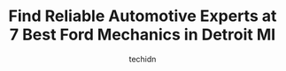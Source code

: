 ---
layout: ampstory
image: https://images.unsplash.com/photo-1610475426780-97170243d2c7?ixlib=rb-4.0.3&ixid=MnwxMjA3fDB8MHxwaG90by1wYWdlfHx8fGVufDB8fHx8&auto=format&fit=crop&w=640&h=853&q=80
author: techidn
featured: false
description: Entrust your vehicle to the 7 best Ford Mechanic in Detroit MI, USA and experience the difference they can make. With their extensive knowledge, state-of-the-art facilities, and commitment t
title: Find Reliable Automotive Experts at 7 Best Ford Mechanics in Detroit MI
cover:
   title: Find Reliable Automotive Experts at 7 Best Ford Mechanics in Detroit MI
   subtitle: Rickpate
   background: https://images.unsplash.com/photo-1610475426780-97170243d2c7?ixlib=rb-4.0.3&ixid=MnwxMjA3fDB8MHxwaG90by1wYWdlfHx8fGVufDB8fHx8&auto=format&fit=crop&w=640&h=853&q=80

pages: 
 - layout: thirds
   top: <h1>#1 Campus Auto Repair</h1>
   bottom: "<p>Great service, yaya and Mike always look out for my and my dads car for years. They are good, fast and clean with there work. I recommend them to anyone one who wants </p>"
   background: https://www.knot35.com/toplist/wp-content/uploads/2023/06/best-ford-mechanic-1-in-detroit-mi-1685837897.jpeg
   backgroundblur: true
 - layout: thirds
   top: <h1>#2 Rafee Auto Sales & Services</h1>
   bottom: "<p>8228 Mt Elliott St, Detroit, MI 48211, United States</p>"
   background: https://www.knot35.com/toplist/wp-content/uploads/2023/06/best-ford-mechanic-2-in-detroit-mi-1685837898.png
   cta:
      link: https://www.knot35.com/toplist/find-reliable-automotive-experts-at-7-best-ford-mechanics-in-detroit-mi/
      text: Find Reliable Automotive Experts at 7 Best Ford Mechanics in Detroit MI
 - layout: thirds
   top: <h1>#3 J & L Foreign Auto Center</h1>
   bottom: "<p>3138 Cass Ave, Detroit, MI 48201, United States</p>"
   background: https://www.knot35.com/toplist/wp-content/uploads/2023/06/best-ford-mechanic-3-in-detroit-mi-1685837899.jpeg
   cta:
      link: https://www.knot35.com/toplist/find-reliable-automotive-experts-at-7-best-ford-mechanics-in-detroit-mi/
      text: Find Reliable Automotive Experts at 7 Best Ford Mechanics in Detroit MI
 - layout: thirds
   top: <h1>#4 Pit Stop Auto Repair</h1>
   bottom: "<p>9697 W Fort St, Detroit, MI 48209, United States</p>"
   background: https://images.unsplash.com/photo-1574169208507-84376144848b?ixlib=rb-4.0.3&ixid=MnwxMjA3fDB8MHxwaG90by1wYWdlfHx8fGVufDB8fHx8&auto=format&fit=crop&w=640&h=853&q=80
   cta:
      link: https://www.knot35.com/toplist/find-reliable-automotive-experts-at-7-best-ford-mechanics-in-detroit-mi/
      text: Find Reliable Automotive Experts at 7 Best Ford Mechanics in Detroit MI
 - layout: thirds
   top: <h1>#5 Najeebs Auto Care</h1>
   bottom: "<p>8060 Tireman Ave, Detroit, MI 48204, United States</p>"
   background: https://images.unsplash.com/photo-1632260260864-caf7fde5ec36?ixlib=rb-4.0.3&ixid=MnwxMjA3fDB8MHxwaG90by1wYWdlfHx8fGVufDB8fHx8&auto=format&fit=crop&w=640&h=853&q=80
   cta:
      link: https://www.knot35.com/toplist/find-reliable-automotive-experts-at-7-best-ford-mechanics-in-detroit-mi/
      text: Find Reliable Automotive Experts at 7 Best Ford Mechanics in Detroit MI
 - layout: thirds
   top: <h1>#6 Ford Service</h1>
   bottom: "<p>21600 Woodward Ave suite #100, Ferndale, MI 48220, United States</p>"
   background: https://images.unsplash.com/photo-1614648718611-0635f29016cb?ixlib=rb-4.0.3&ixid=MnwxMjA3fDB8MHxwaG90by1wYWdlfHx8fGVufDB8fHx8&auto=format&fit=crop&w=640&h=853&q=80
   cta:
      link: https://www.knot35.com/toplist/find-reliable-automotive-experts-at-7-best-ford-mechanics-in-detroit-mi/
      text: Find Reliable Automotive Experts at 7 Best Ford Mechanics in Detroit MI
 - layout: thirds
   top: <h1>#7 Wearmaster Goodyear Auto Service</h1>
   bottom: "<p>12603 Livernois, Detroit, MI 48238, United States</p>"
   background: https://images.unsplash.com/photo-1564951434112-64d74cc2a2d7?ixlib=rb-4.0.3&ixid=MnwxMjA3fDB8MHxwaG90by1wYWdlfHx8fGVufDB8fHx8&auto=format&fit=crop&w=640&h=853&q=80
   cta:
      link: https://www.knot35.com/toplist/find-reliable-automotive-experts-at-7-best-ford-mechanics-in-detroit-mi/
      text: Find Reliable Automotive Experts at 7 Best Ford Mechanics in Detroit MI
 - layout: thirds
   middle: Continue reading...
   background: https://images.unsplash.com/photo-1510906594845-bc082582c8cc?ixlib=rb-4.0.3&ixid=MnwxMjA3fDB8MHxwaG90by1wYWdlfHx8fGVufDB8fHx8&auto=format&fit=crop&w=640&h=853&q=80
   cta:
      link: https://www.knot35.com/toplist/find-reliable-automotive-experts-at-7-best-ford-mechanics-in-detroit-mi/
      text: Find Reliable Automotive Experts at 7 Best Ford Mechanics in Detroit MI
      
---